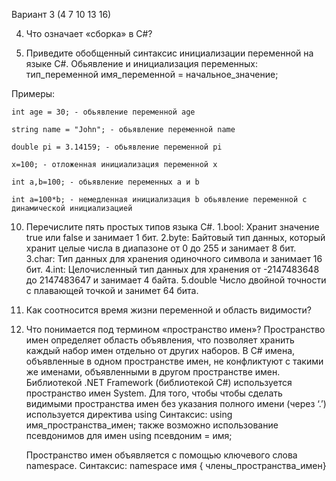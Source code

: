 Вариант 3 (4 7 10 13 16)

4. Что означает «сборка» в C#?

7. Приведите обобщенный синтаксис инициализации переменной на
языке C#.
Обьявление и инициализация переменных:
тип_переменной имя_переменной = начальное_значение;

Примеры:

    int age = 30; - обьявление переменной age

    string name = "John"; - обьявление переменной name

    double pi = 3.14159; - обьявление переменной pi

    x=100; - отложенная инициализация переменной x

    int a,b=100; - обьявление переменных a и b

    int a=100*b; - немедленная инициализация b обьявление переменной с динамической инициализацией


10. Перечислите пять простых типов языка C#.
        1.bool: Хранит значение true или false и занимает 1 бит.
        2.byte: Байтовый тип данных, который хранит целые числа в диапазоне от 0 до 255 и занимает 8 бит.
        3.char: Тип данных для хранения одиночного символа и занимает 16 бит.
        4.int: Целочисленный тип данных для хранения от -2147483648 до 2147483647 и занимает 4 байта.
        5.double Число двойной точности с плавающей точкой  и занимет 64 бита.

13. Как соотносится время жизни переменной и область видимости?
  

16. Что понимается под термином «пространство имен»?
    Пространство имен определяет область объявления, что позволяет хранить каждый набор имен отдельно от других наборов. В С# имена, объявленные в одном пространстве имен, не конфликтуют с такими же именами, объявленными в другом пространстве имен. Библиотекой .NET Framework (библиотекой С#) используется пространство имен System. Для того, чтобы чтобы сделать видимыми пространства имен без указания полного имени (через ‘.’) используется директива using
    Синтаксис:
    using имя_пространства_имен;
    также возможно использование псевдонимов для имен
    using псевдоним = имя;

    Пространство имен объявляется с помощью ключевого слова
    namespace.
    Синтаксис:
    namespace имя {
    члены_пространства_имен}
